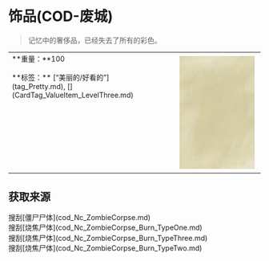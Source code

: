 # 饰品(COD-废城)  
> 记忆中的奢侈品，已经失去了所有的彩色。  
  
<table class="table table-bordered" data-toggle="table"  data-show-header="false"><thead style="display:none"><tr ><th  style="width:50%;text-align:left;vertical-align:top;"  >title</th><th  style="width:50%;text-align:left;vertical-align:top;"  ></th></tr></thead><tr ><td  style="width:50%;text-align:left;vertical-align:top;"  >**重量：**100<br><br>**标签：**	[“美丽的/好看的”](tag_Pretty.md), [](CardTag_ValueItem_LevelThree.md)</td><td  style="width:50%;text-align:left;vertical-align:top;"  ><div style="float:right; margin:5px"><div class="gamecard" style="width:150px; height:225px;"><a href="cod_Nc_ZombieDeathDrop_Accessories_TypeFive.md" style="color:black"><img class="bg" decoding="async" src="Sprite/BG_SandTop.png" href="a.md" style="max-width:150px;max-height:225px;"><img decoding="async" src="Sprite/cod/Nc_ZombieDeathDrop_Accessories_TypeFive.png" class="cardimageNoBack" style="transform: translate(-50%, 0%) scale(0.4398826979472141);"><span style="font-size: 25px;">饰品</span></a></div></div></td></tr></tbody></table>  
  
## 获取来源  
<div style="display:inline-block"><div class="gamedatalist" style="text-align:left;min-width:200px;min-height:0px;"><div style="display:inline-block"><div style="display:inline-block;vertical-align:middle;">搜刮</div><div style="display:inline-block;vertical-align:middle;">[僵尸尸体](cod_Nc_ZombieCorpse.md)</div></div></div><div class="gamedatalist" style="text-align:left;min-width:200px;min-height:0px;"><div style="display:inline-block"><div style="display:inline-block;vertical-align:middle;">搜刮</div><div style="display:inline-block;vertical-align:middle;">[烧焦尸体](cod_Nc_ZombieCorpse_Burn_TypeOne.md)</div></div></div><div class="gamedatalist" style="text-align:left;min-width:200px;min-height:0px;"><div style="display:inline-block"><div style="display:inline-block;vertical-align:middle;">搜刮</div><div style="display:inline-block;vertical-align:middle;">[烧焦尸体](cod_Nc_ZombieCorpse_Burn_TypeThree.md)</div></div></div><div class="gamedatalist" style="text-align:left;min-width:200px;min-height:0px;"><div style="display:inline-block"><div style="display:inline-block;vertical-align:middle;">搜刮</div><div style="display:inline-block;vertical-align:middle;">[烧焦尸体](cod_Nc_ZombieCorpse_Burn_TypeTwo.md)</div></div></div></div>  
  


<script>document.title="饰品 - 卡牌生存百科 Card Survival Wiki";</script>